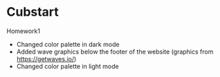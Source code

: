 # Cubstart

Homework1
- Changed color palette in dark mode
- Added wave graphics below the footer of the website (graphics from https://getwaves.io/)
- Changed color palette in light mode